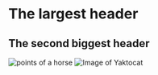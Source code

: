 # The largest header
## The second biggest header
![points of a horse](https://en.wikipedia.org/wiki/Horse#/media/File:Points_of_a_horse.jpg)
![Image of Yaktocat](https://octodex.github.com/images/yaktocat.png)
